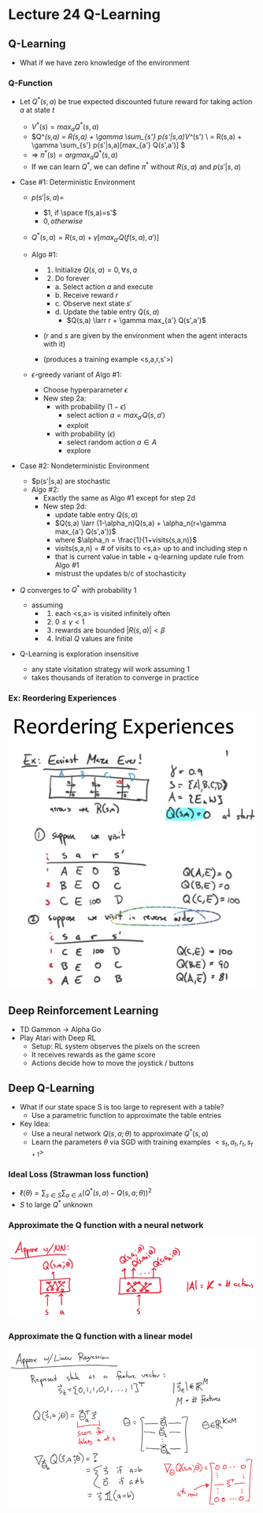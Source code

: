 # Lecture 24 Q-Learning

## Q-Learning

* What if we have zero knowledge of the environment

### Q-Function

* Let $Q^*(s,a)$ be true expected discounted future reward for taking action $a$ at state $t$

  * $V^*(s) = max_a Q^*(s,a)$
  * $Q^*(s,a) = R(s,a) + \gamma \sum_{s'} p(s'|s,a)V^*(s') \\ = R(s,a) + \gamma \sum_{s'} p(s'|s,a)[max_{a'} Q(s',a')] $
  * => $\pi^*(s) = argmax_a Q^*(s,a)$
  * If we can learn $Q^*$, we can define $\pi^*$ without $R(s,a)$ and $p(s'|s,a)$

* Case #1: Deterministic Environment

  * $p(s'|s,a) =$

    * $1, if \space f(s,a)=s'$
    * $0, otherwise$

  * $Q^*(s,a) = R(s,a) + \gamma [max_{a'} Q(f(s,a),a')]$

  * Algo #1:

    * 1. Initialize $Q(s,a) = 0, \forall s,a$

    * 2. Do forever

      * a. Select action $a$ and execute
      * b. Receive reward $r$
      * c. Observe next state $s'$
      * d. Update the table entry $Q(s,a)$
        * $Q(s,a) \larr r + \gamma max_{a'} Q(s',a')$

    * ($r$ and $s$ are given by the environment when the agent interacts with it)

    * (produces a training example <s,a,r,s'>)

  * $\epsilon$-greedy variant of Algo #1:

    * Choose hyperparameter $\epsilon$
    * New step 2a:
      * with probability $(1-\epsilon)$
        * select action $a = max_{a'} Q(s,a')$
        * exploit
      * with probability $(\epsilon)$
        * select random action $a \in A$
        * explore

* Case #2: Nondeterministic Environment

  * $p(s'|s,a) are stochastic
  * Algo #2:
    * Exactly the same as Algo #1 except for step 2d
    * New step 2d:
      * update table entry $Q(s,a)$
      * $Q(s,a) \larr (1-\alpha_n)Q(s,a) + \alpha_n(r+\gamma max_{a'} Q(s',a'))$
      * where $\alpha_n = \frac{1}{1+visits(s,a,n)}$
      * visits(s,a,n) = # of visits to <s,a> up to and including step n
      * that is current value in table + q-learning update rule from Algo #1
      * mistrust the updates b/c of stochasticity

* $Q$ converges to $Q^*$ with probability 1

  * assuming
    * 1. each <s,a> is visited infinitely often
    * 2. $0 \leq \gamma < 1$
    * 3. rewards are bounded $|R(s,a)| < \beta$
    * 4. Initial $Q$ values are finite

* Q-Learning is exploration insensitive

  * any state visitation strategy will work assuming 1
  * takes thousands of iteration to converge in practice

### Ex: Reordering Experiences

![reordering_experiences](images/lecture24-qlearn/reordering_experiences.png)

## Deep Reinforcement Learning

* TD Gammon -> Alpha Go
* Play Atari with Deep RL
  * Setup: RL system observes the pixels on the screen
  * It receives rewards as the game score
  * Actions decide how to move the joystick / buttons

## Deep Q-Learning

* What if our state space S is too large to represent with a table?
  * Use a parametric function to approximate the table entries
* Key Idea:
  * Use a neural network $Q(s,a;\theta)$ to approximate $Q^*(s,a)$
  * Learn the parameters $\theta$ via SGD with training examples $<s_t,a_t,r_t,s_{t+1}>$

### Ideal Loss (Strawman loss function)

* $\ell(\theta) = \sum_{s \in S} \sum_{a \in A} (Q^*(s,a) - Q(s,a;\theta))^2$
* $S$ to large $Q^*$ unknown

### Approximate the Q function with a neural network

![approximate_the_q_function_with_a_neural_network](images/lecture24-qlearn/approximate_the_q_function_with_a_neural_network.png)

### Approximate the Q function with a linear model

![approximate_the_q_function_with_a_linear_model.png](images/lecture24-qlearn/approximate_the_q_function_with_a_linear_model.png)

